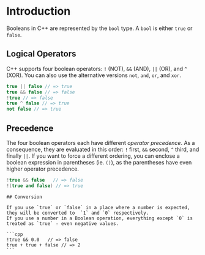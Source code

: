 # Introduction

Booleans in C++ are represented by the `bool` type.
A `bool` is either `true` or `false`.

## Logical Operators

C++ supports four boolean operators: `!` (NOT), `&&` (AND), `||` (OR), and `^` (XOR).
You can also use the alternative versions `not`, `and`, `or`, and `xor`.

```cpp
true || false // => true
true && false // => false
!true // => false
true ^ false // => true
not false // => true
```

## Precedence

The four boolean operators each have different _operator precedence_.
As a consequence, they are evaluated in this order: `!` first, `&&` second, `^` third, and finally `||`.
If you want to force a different ordering, you can enclose a boolean expression in parentheses (ie. `()`), as the parentheses have even higher operator precedence.

```cpp
!true && false   // => false
!(true and false) // => true
```
~~~~exercism/advanced
## Conversion

If you use `true` or `false` in a place where a number is expected, they will be converted to  `1` and `0` respectively.
If you use a number in a Boolean operation, everything except `0` is treated as `true` - even negative values.

```cpp
!true && 0.0   // => false
true + true + false // => 2
```
~~~~
